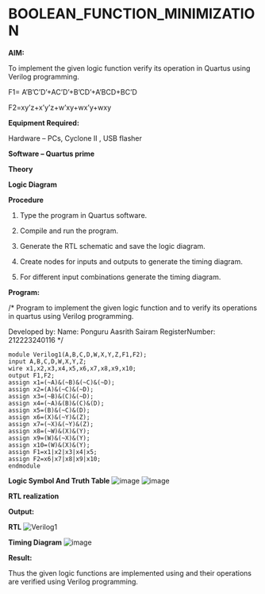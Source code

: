 # BOOLEAN_FUNCTION_MINIMIZATION

**AIM:**

To implement the given logic function verify its operation in Quartus using Verilog programming.

F1= A’B’C’D’+AC’D’+B’CD’+A’BCD+BC’D 

F2=xy’z+x’y’z+w’xy+wx’y+wxy

**Equipment Required:**

Hardware – PCs, Cyclone II , USB flasher

**Software – Quartus prime**

**Theory**

**Logic Diagram**

**Procedure**

1.	Type the program in Quartus software.

2.	Compile and run the program.

3.	Generate the RTL schematic and save the logic diagram.

4.	Create nodes for inputs and outputs to generate the timing diagram.

5.	For different input combinations generate the timing diagram.


**Program:**

/* Program to implement the given logic function and to verify its operations in quartus using Verilog programming. 

Developed by: 
Name: Ponguru Aasrith Sairam
RegisterNumber: 212223240116
*/
```
module Verilog1(A,B,C,D,W,X,Y,Z,F1,F2);
input A,B,C,D,W,X,Y,Z;
wire x1,x2,x3,x4,x5,x6,x7,x8,x9,x10;
output F1,F2;
assign x1=(~A)&(~B)&(~C)&(~D);
assign x2=(A)&(~C)&(~D);
assign x3=(~B)&(C)&(~D);
assign x4=(~A)&(B)&(C)&(D);
assign x5=(B)&(~C)&(D);
assign x6=(X)&(~Y)&(Z);
assign x7=(~X)&(~Y)&(Z);
assign x8=(~W)&(X)&(Y);
assign x9=(W)&(~X)&(Y);
assign x10=(W)&(X)&(Y);
assign F1=x1|x2|x3|x4|x5;
assign F2=x6|x7|x8|x9|x10;
endmodule
```
**Logic Symbol And Truth Table**
![image](https://github.com/user-attachments/assets/1448d3a9-cbf9-4c27-b6d5-4fa7c42418fd)
![image](https://github.com/user-attachments/assets/79d67801-6b59-449c-8346-4ecc8b05bca4)


**RTL realization**

**Output:**

**RTL**
![Verilog1](https://github.com/user-attachments/assets/2c4a4657-71ea-4a06-970b-a338dc913f0b)


**Timing Diagram**
![image](https://github.com/user-attachments/assets/17866a51-191a-4762-928c-614983e11f41)




**Result:**

Thus the given logic functions are implemented using and their operations are verified using Verilog programming.

